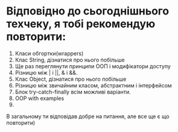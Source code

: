 # Відповідно до сьогоднішнього техчеку, я тобі рекомендую повторити:
1. Класи обгортки(wrappers)
2. Клас String, дізнатися про нього побільше
3. Ще раз переглянути принципи OOП і модифікатори доступу
4. Різницю між | і ||, & і &&.
5. Клас Object, дізнатися про нього побільше
6. Різницю між звичайним класом, абстрактним і інтерфейсом
7. Блок try-catch-finally всім можливі варіанти.
8. OOP with examples
9. 
В загальному ти відповідав добре на питання, але все ще є що повторити) 
